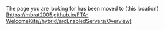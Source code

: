 The page you are looking for has been moved to (this location)[https://mbrat2005.github.io/FTA-WelcomeKits//hybrid/arcEnabledServers/Overview]
